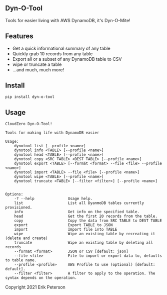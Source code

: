 Dyn-O-Tool
----------

Tools for easier living with AWS DynamoDB, it's Dyn-O-Mite!


Features
--------

* Get a quick informational summary of any table
* Quickly grab 10 records from any table
* Export all or a subset of any DynamoDB table to CSV
* wipe or truncate a table
* ...and much, much more!

Install
-------

    pip install dyn-o-tool
    
Usage
-----

    CloudZero Dyn-O-Tool!
    
    Tools for making life with DynamoDB easier
    
    Usage:
        dynotool list [--profile <name>]
        dynotool info <TABLE> [--profile <name>]
        dynotool head <TABLE> [--profile <name>]
        dynotool copy <SRC_TABLE> <DEST_TABLE> [--profile <name>]
        dynotool export <TABLE> [--format <format> --file <file> --profile <name>]
        dynotool import <TABLE> --file <file> [--profile <name>]
        dynotool wipe <TABLE> [--profile <name>]
        dynotool truncate <TABLE> [--filter <filter>] [--profile <name>]
    
    
    Options:
        -? --help               Usage help.
        list                    List all DyanmoDB tables currently provisioned.
        info                    Get info on the specified table.
        head                    Get the first 20 records from the table.
        copy                    Copy the data from SRC TABLE to DEST TABLE
        export                  Export TABLE to JSON
        import                  Import file into TABLE
        wipe                    Wipe an existing table by recreating it (delete and create)
        truncate                Wipe an existing table by deleting all records
        --format <format>       JSON or CSV [default: json]
        --file <file>           File to import or export data to, defaults to table name.
        --profile <profile>     AWS Profile to use (optional) [default: default].
        --filter <filter>       A filter to apply to the operation. The syntax depends on the operation.


Copyright 2021 Erik Peterson
